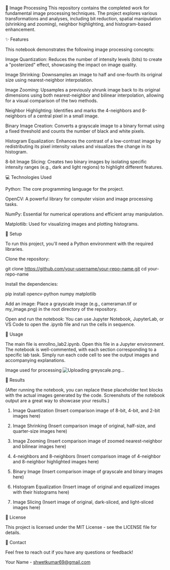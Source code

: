 🎨 Image Processing
This repository contains the completed work for fundamental image processing techniques. The project explores various transformations and analyses, including bit reduction, spatial manipulation (shrinking and zooming), neighbor highlighting, and histogram-based enhancement.

✨ Features

This notebook demonstrates the following image processing concepts:

Image Quantization: Reduces the number of intensity levels (bits) to create a "posterized" effect, showcasing the impact on image quality.

Image Shrinking: Downsamples an image to half and one-fourth its original size using nearest-neighbor interpolation.

Image Zooming: Upsamples a previously shrunk image back to its original dimensions using both nearest-neighbor and bilinear interpolation, allowing for a visual comparison of the two methods.

Neighbor Highlighting: Identifies and marks the 4-neighbors and 8-neighbors of a central pixel in a small image.

Binary Image Creation: Converts a grayscale image to a binary format using a fixed threshold and counts the number of black and white pixels.

Histogram Equalization: Enhances the contrast of a low-contrast image by redistributing its pixel intensity values and visualizes the change in its histogram.

8-bit Image Slicing: Creates two binary images by isolating specific intensity ranges (e.g., dark and light regions) to highlight different features.

💻 Technologies Used

Python: The core programming language for the project.

OpenCV: A powerful library for computer vision and image processing tasks.

NumPy: Essential for numerical operations and efficient array manipulation.

Matplotlib: Used for visualizing images and plotting histograms.

🚀 Setup

To run this project, you'll need a Python environment with the required libraries.

Clone the repository:

git clone https://github.com/your-username/your-repo-name.git
cd your-repo-name

Install the dependencies:

pip install opencv-python numpy matplotlib

Add an image:
Place a grayscale image (e.g., cameraman.tif or my_image.png) in the root directory of the repository.

Open and run the notebook:
You can use Jupyter Notebook, JupyterLab, or VS Code to open the .ipynb file and run the cells in sequence.

📝 Usage

The main file is enrollno_lab2.ipynb. Open this file in a Jupyter environment. The notebook is well-commented, with each section corresponding to a specific lab task. Simply run each code cell to see the output images and accompanying explanations.

Image used for processing 
![Uploading greyscale.png…]()

📸 Results

(After running the notebook, you can replace these placeholder text blocks with the actual images generated by the code. Screenshots of the notebook output are a great way to showcase your results.)

1. Image Quantization
(Insert comparison image of 8-bit, 4-bit, and 2-bit images here)

2. Image Shrinking
(Insert comparison image of original, half-size, and quarter-size images here)

3. Image Zooming
(Insert comparison image of zoomed nearest-neighbor and bilinear images here)

4. 4-neighbors and 8-neighbors
(Insert comparison image of 4-neighbor and 8-neighbor highlighted images here)

5. Binary Image
(Insert comparison image of grayscale and binary images here)

6. Histogram Equalization
(Insert image of original and equalized images with their histograms here)

7. Image Slicing
(Insert image of original, dark-sliced, and light-sliced images here)

📄 License

This project is licensed under the MIT License - see the LICENSE file for details.

📧 Contact

Feel free to reach out if you have any questions or feedback!

Your Name - shwetkumar69@gmail.com

